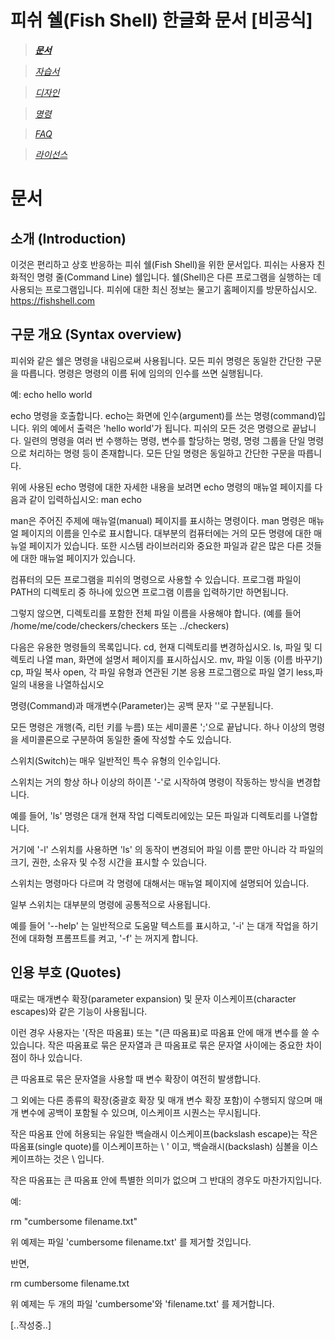 # 피쉬 쉘(Fish Shell) 한글화 문서 [비공식]

> *[<b>문서</b>](https://j2doll.github.io/fish-shell-docs-kor/doc/)*

> *[자습서](https://j2doll.github.io/fish-shell-docs-kor/tutorial/)*

> *[디자인](https://j2doll.github.io/fish-shell-docs-kor/design/)*

> *[명령](https://j2doll.github.io/fish-shell-docs-kor/commands/)*

> *[FAQ](https://j2doll.github.io/fish-shell-docs-kor/faq/)*

> *[라이선스](https://j2doll.github.io/fish-shell-docs-kor/license-fish/)*

# 문서

## 소개 (Introduction)

이것은 편리하고 상호 반응하는 피쉬 쉘(Fish Shell)을 위한 문서입다. 피쉬는 사용자 친화적인 명령 줄(Command Line) 쉘입니다. 쉘(Shell)은 다른 프로그램을 실행하는 데 사용되는 프로그램입니다. 피쉬에 대한 최신 정보는 물고기 홈페이지를 방문하십시오. https://fishshell.com

## 구문 개요 (Syntax overview)

피쉬와 같은 쉘은 명령을 내림으로써 사용됩니다. 모든 피쉬 명령은 동일한 간단한 구문을 따릅니다.
명령은 명령의 이름 뒤에 임의의 인수를 쓰면 실행됩니다.

예:
 echo hello world

echo 명령을 호출합니다. echo는 화면에 인수(argument)를 쓰는 명령(command)입니다. 위의 예에서 출력은 'hello world'가 됩니다. 피쉬의 모든 것은 명령으로 끝납니다. 일련의 명령을 여러 번 수행하는 명령, 변수를 할당하는 명령, 명령 그룹을 단일 명령으로 처리하는 명령 등이 존재합니다. 모든 단일 명령은 동일하고 간단한 구문을 따릅니다.

위에 사용된 echo 명령에 대한 자세한 내용을 보려면 echo 명령의 매뉴얼 페이지를 다음과 같이 입력하십시오:
 man echo

man은 주어진 주제에 매뉴얼(manual) 페이지를 표시하는 명령이다. man 명령은 매뉴얼 페이지의 이름을 인수로 표시합니다. 대부분의 컴퓨터에는 거의 모든 명령에 대한 매뉴얼 페이지가 있습니다. 또한 시스템 라이브러리와 중요한 파일과 같은 많은 다른 것들에 대한 매뉴얼 페이지가 있습니다.

컴퓨터의 모든 프로그램을 피쉬의 명령으로 사용할 수 있습니다. 프로그램 파일이 PATH의 디렉토리 중 하나에 있으면 프로그램 이름을 입력하기만 하면됩니다.

그렇지 않으면, 디렉토리를 포함한 전체 파일 이름을 사용해야 합니다.
 (예를 들어 /home/me/code/checkers/checkers 또는 ../checkers)


다음은 유용한 명령들의 목록입니다.
cd, 현재 디렉토리를 변경하십시오.
ls, 파일 및 디렉토리 나열
man, 화면에 설명서 페이지를 표시하십시오.
mv, 파일 이동 (이름 바꾸기)
cp, 파일 복사
open, 각 파일 유형과 연관된 기본 응용 프로그램으로 파일 열기
less,파일의 내용을 나열하십시오


명령(Command)과 매개변수(Parameter)는 공백 문자 ''로 구분됩니다.

모든 명령은 개행(즉, 리턴 키를 누름) 또는 세미콜론 ';'으로 끝납니다. 하나 이상의 명령을 세미콜론으로 구분하여 동일한 줄에 작성할 수도 있습니다.

스위치(Switch)는 매우 일반적인 특수 유형의 인수입니다.
 
스위치는 거의 항상 하나 이상의 하이픈 '-'로 시작하여 명령이 작동하는 방식을 변경합니다.
 
예를 들어, 'ls' 명령은 대개 현재 작업 디렉토리에있는 모든 파일과 디렉토리를 나열합니다.
 
거기에 '-l' 스위치를 사용하면 'ls' 의 동작이 변경되어 파일 이름 뿐만 아니라 각 파일의 크기, 권한, 소유자 및 수정 시간을 표시할 수 있습니다.

스위치는 명령마다 다르며 각 명령에 대해서는 매뉴얼 페이지에 설명되어 있습니다.

일부 스위치는 대부분의 명령에 공통적으로 사용됩니다.

예를 들어 '--help' 는 일반적으로 도움말 텍스트를 표시하고, '-i' 는 대개 작업을 하기 전에 대화형 프롬프트를 켜고, '-f' 는 꺼지게 합니다.


## 인용 부호 (Quotes)

때로는 매개변수 확장(parameter expansion) 및 문자 이스케이프(character escapes)와 같은 기능이 사용됩니다.

이런 경우 사용자는 '(작은 따옴표) 또는 "(큰 따옴표)로 따옴표 안에 매개 변수를 쓸 수 있습니다. 작은 따옴표로 묶은 문자열과 큰 따옴표로 묶은 문자열 사이에는 중요한 차이점이 하나 있습니다.

큰 따옴표로 묶은 문자열을 사용할 때 변수 확장이 여전히 발생합니다.

그 외에는 다른 종류의 확장(중괄호 확장 및 매개 변수 확장 포함)이 수행되지 않으며 매개 변수에 공백이 포함될 수 있으며, 이스케이프 시퀀스는 무시됩니다.

작은 따옴표 안에 허용되는 유일한 백슬래시 이스케이프(backslash escape)는 작은 따옴표(single quote)를 이스케이프하는 \ ' 이고, 백슬래시(backslash) 심볼을 이스케이프하는 것은 \\ 입니다.

작은 따옴표는 큰 따옴표 안에 특별한 의미가 없으며 그 반대의 경우도 마찬가지입니다.

예:

rm "cumbersome filename.txt"

위 예제는 파일 'cumbersome filename.txt' 를 제거할 것입니다.

반면,

rm cumbersome filename.txt

위 예제는 두 개의 파일 'cumbersome'와 'filename.txt' 를 제거합니다.

[..작성중..]
